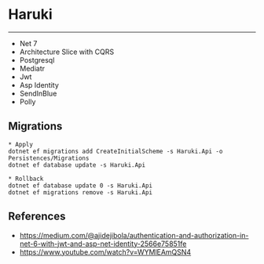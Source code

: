 # Haruki



---

* Net 7
* Architecture Slice with CQRS
* Postgresql
* Mediatr
* Jwt
* Asp Identity
* SendInBlue
* Polly

## Migrations

~~~
* Apply
dotnet ef migrations add CreateInitialScheme -s Haruki.Api -o Persistences/Migrations
dotnet ef database update -s Haruki.Api
~~~

~~~
* Rollback
dotnet ef database update 0 -s Haruki.Api
dotnet ef migrations remove -s Haruki.Api
~~~

## References

* https://medium.com/@ajidejibola/authentication-and-authorization-in-net-6-with-jwt-and-asp-net-identity-2566e75851fe
*  https://www.youtube.com/watch?v=WYMlEAmQSN4